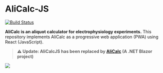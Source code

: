 # AliCalc-JS

[![Build Status](https://dev.azure.com/swharden/swharden/_apis/build/status/swharden.AliCalc?branchName=master)](https://dev.azure.com/swharden/swharden/_build/latest?definitionId=12&branchName=master)

**AliCalc is an aliquot calculator for electrophysiology experiments.** This repository implements AliCalc as a progressive web application (PWA) using React (JavaScript).

> **⚠️ Update: AliCalcJS has been replaced by [AliCalc](https://github.com/swharden/AliCalc) (A .NET Blazor project)**

![](screenshot.jpg)
